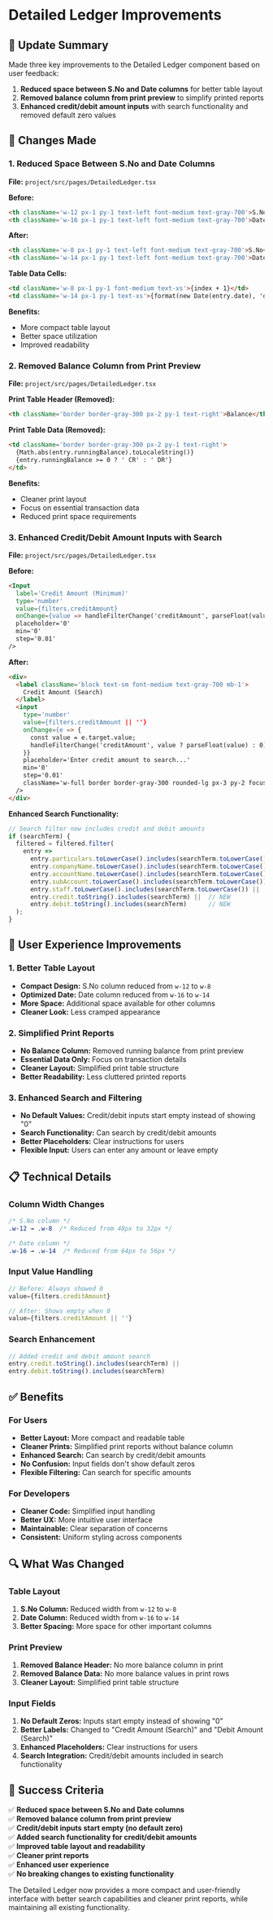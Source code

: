 # Detailed Ledger Improvements

## 🎯 Update Summary

Made three key improvements to the Detailed Ledger component based on user feedback:

1. **Reduced space between S.No and Date columns** for better table layout
2. **Removed balance column from print preview** to simplify printed reports
3. **Enhanced credit/debit amount inputs** with search functionality and removed default zero values

## 🔧 Changes Made

### 1. Reduced Space Between S.No and Date Columns

**File:** `project/src/pages/DetailedLedger.tsx`

**Before:**
```html
<th className='w-12 px-1 py-1 text-left font-medium text-gray-700'>S.No</th>
<th className='w-16 px-1 py-1 text-left font-medium text-gray-700'>Date</th>
```

**After:**
```html
<th className='w-8 px-1 py-1 text-left font-medium text-gray-700'>S.No</th>
<th className='w-14 px-1 py-1 text-left font-medium text-gray-700'>Date</th>
```

**Table Data Cells:**
```html
<td className='w-8 px-1 py-1 font-medium text-xs'>{index + 1}</td>
<td className='w-14 px-1 py-1 text-xs'>{format(new Date(entry.date), 'dd-MMM-yy')}</td>
```

**Benefits:**
- More compact table layout
- Better space utilization
- Improved readability

### 2. Removed Balance Column from Print Preview

**File:** `project/src/pages/DetailedLedger.tsx`

**Print Table Header (Removed):**
```html
<th className='border border-gray-300 px-2 py-1 text-right'>Balance</th>
```

**Print Table Data (Removed):**
```html
<td className='border border-gray-300 px-2 py-1 text-right'>
  {Math.abs(entry.runningBalance).toLocaleString()}
  {entry.runningBalance >= 0 ? ' CR' : ' DR'}
</td>
```

**Benefits:**
- Cleaner print layout
- Focus on essential transaction data
- Reduced print space requirements

### 3. Enhanced Credit/Debit Amount Inputs with Search

**File:** `project/src/pages/DetailedLedger.tsx`

**Before:**
```html
<Input
  label='Credit Amount (Minimum)'
  type='number'
  value={filters.creditAmount}
  onChange={value => handleFilterChange('creditAmount', parseFloat(value) || 0)}
  placeholder='0'
  min='0'
  step='0.01'
/>
```

**After:**
```html
<div>
  <label className='block text-sm font-medium text-gray-700 mb-1'>
    Credit Amount (Search)
  </label>
  <input
    type='number'
    value={filters.creditAmount || ''}
    onChange={e => {
      const value = e.target.value;
      handleFilterChange('creditAmount', value ? parseFloat(value) : 0);
    }}
    placeholder='Enter credit amount to search...'
    min='0'
    step='0.01'
    className='w-full border border-gray-300 rounded-lg px-3 py-2 focus:outline-none focus:ring-2 focus:ring-blue-500'
  />
</div>
```

**Enhanced Search Functionality:**
```typescript
// Search filter now includes credit and debit amounts
if (searchTerm) {
  filtered = filtered.filter(
    entry =>
      entry.particulars.toLowerCase().includes(searchTerm.toLowerCase()) ||
      entry.companyName.toLowerCase().includes(searchTerm.toLowerCase()) ||
      entry.accountName.toLowerCase().includes(searchTerm.toLowerCase()) ||
      entry.subAccount.toLowerCase().includes(searchTerm.toLowerCase()) ||
      entry.staff.toLowerCase().includes(searchTerm.toLowerCase()) ||
      entry.credit.toString().includes(searchTerm) ||  // NEW
      entry.debit.toString().includes(searchTerm)      // NEW
  );
}
```

## 🚀 User Experience Improvements

### 1. Better Table Layout
- **Compact Design:** S.No column reduced from `w-12` to `w-8`
- **Optimized Date:** Date column reduced from `w-16` to `w-14`
- **More Space:** Additional space available for other columns
- **Cleaner Look:** Less cramped appearance

### 2. Simplified Print Reports
- **No Balance Column:** Removed running balance from print preview
- **Essential Data Only:** Focus on transaction details
- **Cleaner Layout:** Simplified print table structure
- **Better Readability:** Less cluttered printed reports

### 3. Enhanced Search and Filtering
- **No Default Values:** Credit/debit inputs start empty instead of showing "0"
- **Search Functionality:** Can search by credit/debit amounts
- **Better Placeholders:** Clear instructions for users
- **Flexible Input:** Users can enter any amount or leave empty

## 📋 Technical Details

### Column Width Changes
```css
/* S.No column */
.w-12 → .w-8  /* Reduced from 48px to 32px */

/* Date column */
.w-16 → .w-14  /* Reduced from 64px to 56px */
```

### Input Value Handling
```typescript
// Before: Always showed 0
value={filters.creditAmount}

// After: Shows empty when 0
value={filters.creditAmount || ''}
```

### Search Enhancement
```typescript
// Added credit and debit amount search
entry.credit.toString().includes(searchTerm) ||
entry.debit.toString().includes(searchTerm)
```

## ✅ Benefits

### For Users
- **Better Layout:** More compact and readable table
- **Cleaner Prints:** Simplified print reports without balance column
- **Enhanced Search:** Can search by credit/debit amounts
- **No Confusion:** Input fields don't show default zeros
- **Flexible Filtering:** Can search for specific amounts

### For Developers
- **Cleaner Code:** Simplified input handling
- **Better UX:** More intuitive user interface
- **Maintainable:** Clear separation of concerns
- **Consistent:** Uniform styling across components

## 🔍 What Was Changed

### Table Layout
1. **S.No Column:** Reduced width from `w-12` to `w-8`
2. **Date Column:** Reduced width from `w-16` to `w-14`
3. **Better Spacing:** More space for other important columns

### Print Preview
1. **Removed Balance Header:** No more balance column in print
2. **Removed Balance Data:** No more balance values in print rows
3. **Cleaner Layout:** Simplified print table structure

### Input Fields
1. **No Default Zeros:** Inputs start empty instead of showing "0"
2. **Better Labels:** Changed to "Credit Amount (Search)" and "Debit Amount (Search)"
3. **Enhanced Placeholders:** Clear instructions for users
4. **Search Integration:** Credit/debit amounts included in search functionality

## 🎉 Success Criteria

✅ **Reduced space between S.No and Date columns**  
✅ **Removed balance column from print preview**  
✅ **Credit/debit inputs start empty (no default zero)**  
✅ **Added search functionality for credit/debit amounts**  
✅ **Improved table layout and readability**  
✅ **Cleaner print reports**  
✅ **Enhanced user experience**  
✅ **No breaking changes to existing functionality**

The Detailed Ledger now provides a more compact and user-friendly interface with better search capabilities and cleaner print reports, while maintaining all existing functionality.




